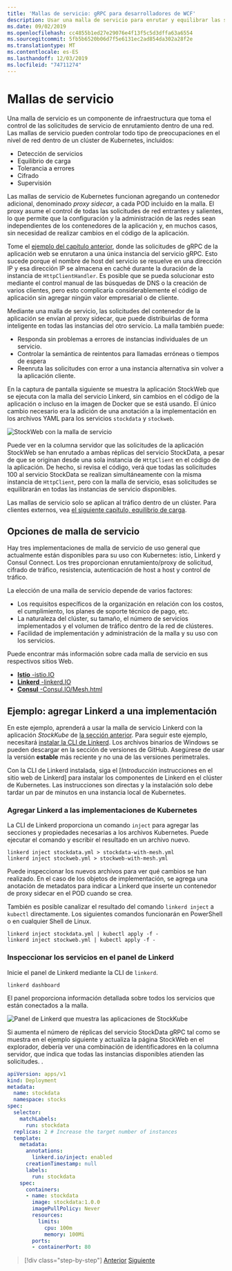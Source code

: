 ```yaml
---
title: 'Mallas de servicio: gRPC para desarrolladores de WCF'
description: Usar una malla de servicio para enrutar y equilibrar las solicitudes a los servicios de gRPC en un clúster de Kubernetes.
ms.date: 09/02/2019
ms.openlocfilehash: cc4855b1ed27e29076e4f13f5c5d3dffa63a6554
ms.sourcegitcommit: 5fb5b6520b06d7f5e6131ec2ad854da302a28f2e
ms.translationtype: MT
ms.contentlocale: es-ES
ms.lasthandoff: 12/03/2019
ms.locfileid: "74711274"
---
```

# <a name="service-meshes"></a>Mallas de servicio

Una malla de servicio es un componente de infraestructura que toma el control de las solicitudes de servicio de enrutamiento dentro de una red. Las mallas de servicio pueden controlar todo tipo de preocupaciones en el nivel de red dentro de un clúster de Kubernetes, incluidos:

- Detección de servicios
- Equilibrio de carga
- Tolerancia a errores
- Cifrado
- Supervisión

Las mallas de servicio de Kubernetes funcionan agregando un contenedor adicional, denominado *proxy sidecar*, a cada POD incluido en la malla. El proxy asume el control de todas las solicitudes de red entrantes y salientes, lo que permite que la configuración y la administración de las redes sean independientes de los contenedores de la aplicación y, en muchos casos, sin necesidad de realizar cambios en el código de la aplicación.

Tome el [ejemplo del capítulo anterior](kubernetes.md#test-the-application), donde las solicitudes de gRPC de la aplicación web se enrutaron a una única instancia del servicio gRPC. Esto sucede porque el nombre de host del servicio se resuelve en una dirección IP y esa dirección IP se almacena en caché durante la duración de la instancia de `HttpClientHandler`. Es posible que se pueda solucionar esto mediante el control manual de las búsquedas de DNS o la creación de varios clientes, pero esto complicaría considerablemente el código de aplicación sin agregar ningún valor empresarial o de cliente.

Mediante una malla de servicio, las solicitudes del contenedor de la aplicación se envían al proxy sidecar, que puede distribuirlas de forma inteligente en todas las instancias del otro servicio. La malla también puede:

- Responda sin problemas a errores de instancias individuales de un servicio.
- Controlar la semántica de reintentos para llamadas erróneas o tiempos de espera
- Reenruta las solicitudes con error a una instancia alternativa sin volver a la aplicación cliente.

En la captura de pantalla siguiente se muestra la aplicación StockWeb que se ejecuta con la malla del servicio Linkerd, sin cambios en el código de la aplicación o incluso en la imagen de Docker que se está usando. El único cambio necesario era la adición de una anotación a la implementación en los archivos YAML para los servicios `stockdata` y `stockweb`.

![StockWeb con la malla de servicio](media/service-mesh/stockweb-servicemesh-screenshot.png)

Puede ver en la columna servidor que las solicitudes de la aplicación StockWeb se han enrutado a ambas réplicas del servicio StockData, a pesar de que se originan desde una sola instancia de `HttpClient` en el código de la aplicación. De hecho, si revisa el código, verá que todas las solicitudes 100 al servicio StockData se realizan simultáneamente con la misma instancia de `HttpClient`, pero con la malla de servicio, esas solicitudes se equilibrarán en todas las instancias de servicio disponibles.

Las mallas de servicio solo se aplican al tráfico dentro de un clúster. Para clientes externos, vea [el siguiente capítulo, equilibrio de carga](load-balancing.md).

## <a name="service-mesh-options"></a>Opciones de malla de servicio

Hay tres implementaciones de malla de servicio de uso general que actualmente están disponibles para su uso con Kubernetes: istio, Linkerd y Consul Connect. Los tres proporcionan enrutamiento/proxy de solicitud, cifrado de tráfico, resistencia, autenticación de host a host y control de tráfico.

La elección de una malla de servicio depende de varios factores:

- Los requisitos específicos de la organización en relación con los costos, el cumplimiento, los planes de soporte técnico de pago, etc.
- La naturaleza del clúster, su tamaño, el número de servicios implementados y el volumen de tráfico dentro de la red de clústeres.
- Facilidad de implementación y administración de la malla y su uso con los servicios.

Puede encontrar más información sobre cada malla de servicio en sus respectivos sitios Web.

- [**Istio** -istio.IO](https://istio.io)
- [**Linkerd** -linkerd.IO](https://linkerd.io)
- [**Consul** -Consul.IO/Mesh.html](https://consul.io/mesh.html)

## <a name="example-add-linkerd-to-a-deployment"></a>Ejemplo: agregar Linkerd a una implementación

En este ejemplo, aprenderá a usar la malla de servicio Linkerd con la aplicación *StockKube* de [la sección anterior](kubernetes.md).
Para seguir este ejemplo, necesitará [instalar la CLI de Linkerd](https://linkerd.io/2/getting-started/#step-1-install-the-cli). Los archivos binarios de Windows se pueden descargar en la sección de versiones de GitHub. Asegúrese de usar la versión **estable** más reciente y no una de las versiones perimetrales.

Con la CLI de Linkerd instalada, siga el [*Introducción* instrucciones en el sitio web de Linkerd] para instalar los componentes de Linkerd en el clúster de Kubernetes. Las instrucciones son directas y la instalación solo debe tardar un par de minutos en una instancia local de Kubernetes.

### <a name="add-linkerd-to-kubernetes-deployments"></a>Agregar Linkerd a las implementaciones de Kubernetes

La CLI de Linkerd proporciona un comando `inject` para agregar las secciones y propiedades necesarias a los archivos Kubernetes. Puede ejecutar el comando y escribir el resultado en un archivo nuevo.

```console
linkerd inject stockdata.yml > stockdata-with-mesh.yml
linkerd inject stockweb.yml > stockweb-with-mesh.yml
```

Puede inspeccionar los nuevos archivos para ver qué cambios se han realizado. En el caso de los objetos de implementación, se agrega una anotación de metadatos para indicar a Linkerd que inserte un contenedor de proxy sidecar en el POD cuando se crea.

También es posible canalizar el resultado del comando `linkerd inject` a `kubectl` directamente. Los siguientes comandos funcionarán en PowerShell o en cualquier Shell de Linux.

```console
linkerd inject stockdata.yml | kubectl apply -f -
linkerd inject stockweb.yml | kubectl apply -f -
```

### <a name="inspect-services-in-the-linkerd-dashboard"></a>Inspeccionar los servicios en el panel de Linkerd

Inicie el panel de Linkerd mediante la CLI de `linkerd`.

```console
linkerd dashboard
```

El panel proporciona información detallada sobre todos los servicios que están conectados a la malla.

![Panel de Linkerd que muestra las aplicaciones de StockKube](media/service-mesh/linkerd-screenshot.png)

Si aumenta el número de réplicas del servicio StockData gRPC tal como se muestra en el ejemplo siguiente y actualiza la página StockWeb en el explorador, debería ver una combinación de identificadores en la columna servidor, que indica que todas las instancias disponibles atienden las solicitudes. .

```yaml
apiVersion: apps/v1
kind: Deployment
metadata:
  name: stockdata
  namespace: stocks
spec:
  selector:
    matchLabels:
      run: stockdata
  replicas: 2 # Increase the target number of instances
  template:
    metadata:
      annotations:
        linkerd.io/inject: enabled
      creationTimestamp: null
      labels:
        run: stockdata
    spec:
      containers:
      - name: stockdata
        image: stockdata:1.0.0
        imagePullPolicy: Never
        resources:
          limits:
            cpu: 100m
            memory: 100Mi
        ports:
        - containerPort: 80
```

>[!div class="step-by-step"]
>[Anterior](kubernetes.md)
>[Siguiente](load-balancing.md)
